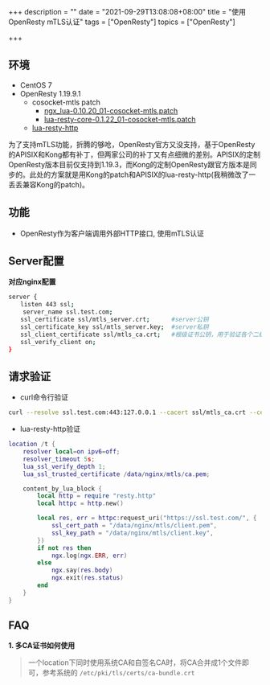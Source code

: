+++
description = ""
date = "2021-09-29T13:08:08+08:00"
title = "使用OpenResty mTLS认证"
tags = ["OpenResty"]
topics = ["OpenResty"]

+++

## 环境

- CentOS 7
- OpenResty 1.19.9.1
    - cosocket-mtls patch
		- [ngx_lua-0.10.20_01-cosocket-mtls.patch](https://github.com/Kong/kong-build-tools/blob/master/openresty-patches/patches/1.19.9.1/ngx_lua-0.10.20_01-cosocket-mtls.patch)
		- [lua-resty-core-0.1.22_01-cosocket-mtls.patch](https://github.com/Kong/kong-build-tools/blob/master/openresty-patches/patches/1.19.9.1/lua-resty-core-0.1.22_01-cosocket-mtls.patch)
    - [lua-resty-http](https://github.com/vinsonzou/lua-resty-http)

为了支持mTLS功能，折腾的够呛，OpenResty官方又没支持，基于OpenResty的APISIX和Kong都有补丁，但两家公司的补丁又有点细微的差别。APISIX的定制OpenResty版本目前仅支持到1.19.3，而Kong的定制OpenResty跟官方版本是同步的。此处的方案就是用Kong的patch和APISIX的lua-resty-http(我稍微改了一丢丢兼容Kong的patch)。

## 功能

- OpenResty作为客户端调用外部HTTP接口, 使用mTLS认证

## Server配置

**对应nginx配置**

```sh
server {
　　listen 443 ssl;
    server_name ssl.test.com;
　　ssl_certificate ssl/mtls_server.crt;      #server公钥
　　ssl_certificate_key ssl/mtls_server.key;  #server私钥
　　ssl_client_certificate ssl/mtls_ca.crt;   #根级证书公钥，用于验证各个二级client
　　ssl_verify_client on;
}
```

## 请求验证

- curl命令行验证

```sh
curl --resolve ssl.test.com:443:127.0.0.1 --cacert ssl/mtls_ca.crt --cert ssl/mtls_client.crt --key mtls_client.key https://ssl.test.com
```

- lua-resty-http验证

```lua
location /t {
    resolver local=on ipv6=off;
    resolver_timeout 5s;
    lua_ssl_verify_depth 1;
    lua_ssl_trusted_certificate /data/nginx/mtls/ca.pem;

    content_by_lua_block {
        local http = require "resty.http"
        local httpc = http.new()

        local res, err = httpc:request_uri("https://ssl.test.com/", {
            ssl_cert_path = "/data/nginx/mtls/client.pem",
            ssl_key_path = "/data/nginx/mtls/client.key",
        })
        if not res then
            ngx.log(ngx.ERR, err)
        else
            ngx.say(res.body)
            ngx.exit(res.status)
        end
    }
}
```

## FAQ

**1. 多CA证书如何使用**
> 一个location下同时使用系统CA和自签名CA时，将CA合并成1个文件即可，参考系统的 `/etc/pki/tls/certs/ca-bundle.crt`
